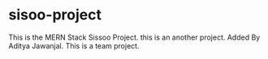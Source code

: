 # sisoo-project
This is the MERN Stack Sissoo Project.
this is an another project.
Added By Aditya Jawanjal.
This is a team project. 


